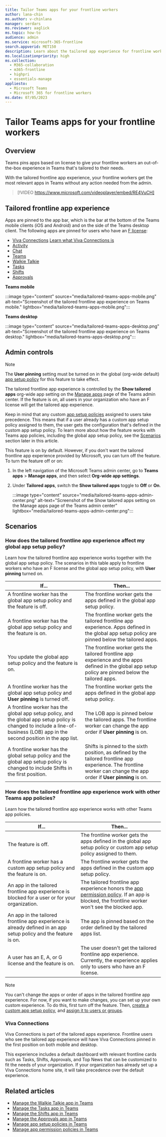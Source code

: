 ```yaml
---
title: Tailor Teams apps for your frontline workers
author: lana-chin
ms.author: v-chinlana
manager: serdars
ms.reviewer: aaglick
ms.topic: how-to
audience: admin
ms.service: microsoft-365-frontline
search.appverid: MET150
description: Learn about the tailored app experience for frontline workers in Microsoft Teams.
ms.localizationpriority: high
ms.collection: 
  - M365-collaboration
  - m365-frontline
  - highpri
  - essentials-manage
appliesto: 
  - Microsoft Teams
  - Microsoft 365 for frontline workers
ms.date: 07/05/2023
---
```


# Tailor Teams apps for your frontline workers

## Overview

Teams pins apps based on license to give your frontline workers an out-of-the-box experience in Teams that's tailored to their needs.

With the tailored frontline app experience, your frontline workers get the most relevant apps in Teams without any action needed from the admin.

> [!VIDEO https://www.microsoft.com/videoplayer/embed/RE4VuCH]

## Tailored frontline app experience

Apps are pinned to the app bar, which is the bar at the bottom of the Teams mobile clients (iOS and Android) and on the side of the Teams desktop client. The following apps are pinned for users who have an [F license](https://www.microsoft.com/microsoft-365/enterprise/frontline#office-SKUChooser-0dbn8nt):

- [Viva Connections](#viva-connections) [Learn what Viva Connections is](https://support.microsoft.com/office/your-intranet-is-now-in-microsoft-teams-8b4e7f76-f305-49a9-b6d2-09378476f95b)
- [Activity](https://support.microsoft.com/office/explore-the-activity-feed-in-teams-91c635a1-644a-4c60-9c98-233db3e13a56)
- [Chat](https://support.microsoft.com/office/get-started-with-chat-0b506ce2-eb6d-4fca-9668-e56980ba755e)
- [Teams](https://support.microsoft.com/office/teams-and-channels-in-microsoft-teams-c6d0e61d-a61e-44a6-a972-04f2a8fa4155)
- [Walkie Talkie](https://support.microsoft.com/office/get-started-with-teams-walkie-talkie-25bdc3d5-bbb2-41b7-89bf-650fae0c8e0c)
- [Tasks](https://support.microsoft.com/office/use-the-tasks-app-in-teams-e32639f3-2e07-4b62-9a8c-fd706c12c070)
- [Shifts](https://support.microsoft.com/office/what-is-shifts-f8efe6e4-ddb3-4d23-b81b-bb812296b821)
- [Approvals](https://support.microsoft.com/office/what-is-approvals-a9a01c95-e0bf-4d20-9ada-f7be3fc283d3)

**Teams mobile**

:::image type="content" source="media/tailored-teams-apps-mobile.png" alt-text="Screenshot of the tailored frontline app experience on Teams mobile." lightbox="media/tailored-teams-apps-mobile.png":::

**Teams desktop**

:::image type="content" source="media/tailored-teams-apps-desktop.png" alt-text="Screenshot of the tailored frontline app experience on Teams desktop." lightbox="media/tailored-teams-apps-desktop.png":::

## Admin controls

> [!NOTE]
> The **User pinning** setting must be turned on in the global (org-wide default) [app setup policy](/microsoftteams/teams-app-setup-policies) for this feature to take effect.

The tailored frontline app experience is controlled by the **Show tailored apps** org-wide app setting on the [Manage apps](/microsoftteams/manage-apps#manage-org-wide-app-settings) page of the Teams admin center. If the feature is on, all users in your organization who have an F license will get the tailored app experience.

Keep in mind that any custom [app setup policies](/microsoftteams/teams-app-setup-policies) assigned to users take precedence. This means that if a user already has a custom app setup policy assigned to them, the user gets the configuration that's defined in the custom app setup policy. To learn more about how the feature works with Teams app policies, including the global app setup policy, see the [Scenarios](#scenarios) section later in this article.

This feature is on by default. However, if you don't want the tailored frontline app experience provided by Microsoft, you can turn off the feature. To turn the feature off or on:

1. In the left navigation of the Microsoft Teams admin center, go to **Teams apps** > **Manage apps**, and then select **Org-wide app settings**.
2. Under **Tailored apps**, switch the **Show tailored apps** toggle to **Off** or **On**.

    :::image type="content" source="media/tailored-teams-apps-admin-center.png" alt-text="Screenshot of the Show tailored apps setting on the Manage apps page of the Teams admin center" lightbox="media/tailored-teams-apps-admin-center.png":::

## Scenarios

### How does the tailored frontline app experience affect my global app setup policy?

Learn how the tailored frontline app experience works together with the global app setup policy. The scenarios in this table apply to frontline workers who have an F license and the global app setup policy, with **User pinning** turned on.

|If... |Then... |
|---------|---------|
|A frontline worker has the global app setup policy and the feature is off. |The frontline worker gets the apps defined in the global app setup policy.|
|A frontline worker has the global app setup policy and the feature is on.     | The frontline worker gets the tailored frontline app experience. Apps defined in the global app setup policy are pinned below the tailored apps.      |
|You update the global app setup policy and the feature is on.     |The frontline worker gets the tailored frontline app experience and the apps defined in the global app setup policy are pinned below the tailored apps.         |
|A frontline worker has the global app setup policy and **User pinning** is turned off. |The frontline worker gets the apps defined in the global app setup policy.|
|A frontline worker has the global app setup policy, and the global app setup policy is changed to include a line-of-business (LOB) app in the second position in the app list. |The LOB app is pinned below the tailored apps. The frontline worker can change the app order if **User pinning** is on.         |
|A frontline worker has the global setup policy and the global app setup policy is changed to include Shifts in the first position.  |Shifts is pinned to the sixth position, as defined by the tailored frontline app experience. The frontline worker can change the app order if **User pinning** is on.          |

### How does the tailored frontline app experience work with other Teams app policies?

Learn how the tailored frontline app experience works with other Teams app policies.

|If...  |Then... |
|---------|---------|
The feature is off.   | The frontline worker gets the apps defined in the global app setup policy or custom app setup policy assigned to them.          |
|A frontline worker has a custom app setup policy and the feature is on.    |The frontline worker gets the apps defined in the custom app setup policy.          |
|An app in the tailored frontline app experience is blocked for a user or for your organization.      |The tailored frontline app experience honors the [app permission policy](/microsoftteams/teams-app-permission-policies). If an app is blocked, the frontline worker won't see the blocked app.           |
|An app in the tailored frontline app experience is already defined in an app setup policy and the feature is on. |The app is pinned based on the order defined by the tailored apps list.        |
|A user has an E, A, or G license and the feature is on.   | The user doesn't get the tailored frontline app experience. Currently, the experience applies only to users who have an F license.        |

> [!NOTE]
> You can't change the apps or order of apps in the tailored frontline app experience. For now, if you want to make changes, you can set up your own custom experience. To do this, first turn off the feature. Then, [create a custom app setup policy](/microsoftteams/teams-app-setup-policies), and [assign it to users or groups](/microsoftteams/assign-policies-users-and-groups).

### Viva Connections

Viva Connections is part of the tailored apps experience. Frontline users who see the tailored app experience will have Viva Connections pinned in the first position on both mobile and desktop.

This experience includes a default dashboard with relevant frontline cards such as Tasks, Shifts, Approvals, and Top News that can be customized to fit the needs of your organization. If your organization has already set up a Viva Connections home site, it will take precedence over the default experience.

## Related articles

- [Manage the Walkie Talkie app in Teams](/microsoftteams/walkie-talkie?bc=/microsoft-365/frontline/breadcrumb/toc.json&toc=/microsoft-365/frontline/toc.json)
- [Manage the Tasks app in Teams](/microsoftteams/manage-tasks-app?bc=/microsoft-365/frontline/breadcrumb/toc.json&toc=/microsoft-365/frontline/toc.json)
- [Manage the Shifts app in Teams](/microsoftteams/expand-teams-across-your-org/shifts/manage-the-shifts-app-for-your-organization-in-teams?bc=/microsoft-365/frontline/breadcrumb/toc.json&toc=/microsoft-365/frontline/toc.json)
- [Manage the Approvals app in Teams](/microsoftteams/approval-admin?bc=/microsoft-365/frontline/breadcrumb/toc.json&toc=/microsoft-365/frontline/toc.json)
- [Manage app setup policies in Teams](/microsoftteams/teams-app-setup-policies)
- [Manage app permission policies in Teams](/microsoftteams/teams-app-permission-policies)
